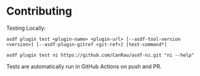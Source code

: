 # Contributing

Testing Locally:

```shell
asdf plugin test <plugin-name> <plugin-url> [--asdf-tool-version <version>] [--asdf-plugin-gitref <git-ref>] [test-command*]

asdf plugin test ni https://github.com/CanRau/asdf-ni.git "ni --help"
```

Tests are automatically run in GitHub Actions on push and PR.

